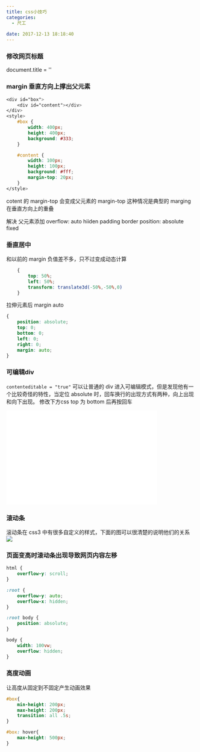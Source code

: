 ```yaml
---
title: css小技巧
categories:
  - 尺工
 
date: 2017-12-13 18:18:40
---
```

<p></p>
<!-- more -->

### 修改网页标题
document.title = ''

### margin 垂直方向上撑出父元素
```css
<div id="box">
	<div id="content"></div>
</div>
<style>
	#box {
		width: 400px;
		height: 400px;
		background: #333;
	}

	#content {
		width: 100px;
		height: 100px;
		background: #fff;
		margin-top: 20px;
	}
</style>
```
cotent 的 margin-top 会变成父元素的 margin-top
这种情况是典型的 marging 在垂直方向上的重叠

解决 父元素添加
overflow: auto hiiden
padding
border
position: absolute fixed
### 垂直居中
和以前的 margin 负值差不多，只不过变成动态计算
```css
	{
		top: 50%;
		left: 50%;
		transform: translate3d(-50%,-50%,0)
	}
```

拉伸元素后 margin auto
```css
{
	position: absolute;
	top: 0;
	bottom: 0;
	left: 0;
	right: 0;
	margin: auto;
}
```

### 可编辑div
`contenteditable = "true"` 可以让普通的 div 进入可编辑模式，但是发现他有一个比较奇怪的特性，当定位 absolute 时，回车换行的出现方式有两种，向上出现和向下出现。
修改下方css top 为 bottom 后再按回车

<iframe frameborder="no" border="0" marginwidth="0" marginheight="0" width=400 height=250 src="/demo/demo_171213"></iframe>

### 滚动条
滚动条在 css3 中有很多自定义的样式，下面的图可以很清楚的说明他们的关系
<img src="http://upload-images.jianshu.io/upload_images/4415565-784b4b9fe215261f.png?imageMogr2/auto-orient/strip%7CimageView2/2/w/700"/>

### 页面变高时滚动条出现导致网页内容左移
```css
html {
	overflow-y: scroll;
}

:root {
	overflow-y: auto;
	overflow-x: hidden;
}

:root body {
	position: absolute;
}

body {
	width: 100vw;
	overflow: hidden;
}
```
### 高度动画
让高度从固定到不固定产生动画效果
```css
#box{
	min-height: 200px;
	max-height: 200px;
	transition: all .5s;
}

#box: hover{
	max-height: 500px;
}
```
